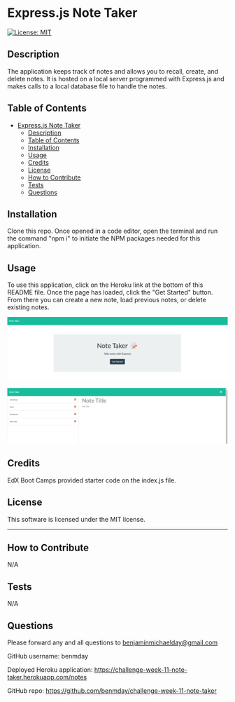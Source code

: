 # Express.js Note Taker

  [![License: MIT](https://img.shields.io/badge/License-MIT-yellow.svg)](https://opensource.org/licenses/MIT)

## Description
  
  The application keeps track of notes and allows you to recall, create, and delete notes. It is hosted on a local server programmed with Express.js and makes calls to a local database file to handle the notes.
  
  
## Table of Contents
  
- [Express.js Note Taker](#expressjs-note-taker)
  - [Description](#description)
  - [Table of Contents](#table-of-contents)
  - [Installation](#installation)
  - [Usage](#usage)
  - [Credits](#credits)
  - [License](#license)
  - [How to Contribute](#how-to-contribute)
  - [Tests](#tests)
  - [Questions](#questions)
  
  
## Installation
  
  Clone this repo. Once opened in a code editor, open the terminal and run the command "npm i" to initiate the NPM packages needed for this application. 
  
  
## Usage
  
  To use this application, click on the Heroku link at the bottom of this README file. Once the page has loaded, click the "Get Started" button. From there you can create a new note, load previous notes, or delete existing notes. 

  ![screenshot](./screenshots/note-taker.png)

  ![screenshot](./screenshots/note-taker2.png)
      
  
## Credits
  
  EdX Boot Camps provided starter code on the index.js file.
  
  
## License
  
  This software is licensed under the MIT license.
  
  ---
  
  
## How to Contribute
  
  N/A
  
  
## Tests
  
  N/A
  
  
## Questions
  
  Please forward any and all questions to benjaminmichaelday@gmail.com
  
  GitHub username: benmday


Deployed Heroku application: https://challenge-week-11-note-taker.herokuapp.com/notes

GitHub repo: https://github.com/benmday/challenge-week-11-note-taker